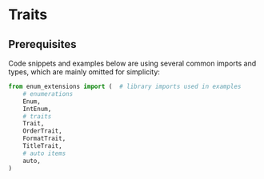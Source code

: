 # Traits

## Prerequisites

Code snippets and examples below are using several common imports and types,
which are mainly omitted for simplicity:

```python
from enum_extensions import (  # library imports used in examples
    # enumerations
    Enum,
    IntEnum,
    # traits
    Trait,
    OrderTrait,
    FormatTrait,
    TitleTrait,
    # auto items
    auto,
)
```
